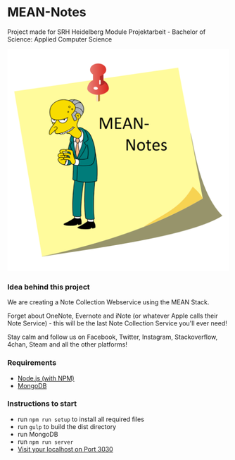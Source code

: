# MEAN-Notes
Project made for SRH Heidelberg Module Projektarbeit - Bachelor of Science: Applied Computer Science


![alt text](https://github.com/DerTieran/MEAN-Notes/blob/master/doc/Dokumentation/res/logo/FinalLogo.png "Logo Title Text 1")


### Idea behind this project
We are creating a Note Collection Webservice using the MEAN Stack.

Forget about OneNote, Evernote and iNote (or whatever Apple calls their Note Service) - this will be the last Note Collection Service you'll ever need!

Stay calm and follow us on Facebook, Twitter, Instagram, Stackoverflow, 4chan, Steam and all the other platforms!

### Requirements
- [Node.js (with NPM)](https://www.npmjs.com)
- [MongoDB](https://www.mongodb.org/)



### Instructions to start
- run `npm run setup` to install all required files
- run `gulp` to build the dist directory
- run MongoDB
- run `npm run server`
- [Visit your localhost on Port 3030](http://localhost:3030/)
